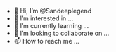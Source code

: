 - 👋 Hi, I’m @Sandeeplegend
- 👀 I’m interested in ...
- 🌱 I’m currently learning ...
- 💞️ I’m looking to collaborate on ...
- 📫 How to reach me ...

<!---
Sandeeplegend/Sandeeplegend is a ✨ special ✨ repository because its `README.md` (this file) appears on your GitHub profile.
You can click the Preview link to take a look at your changes.
--->

